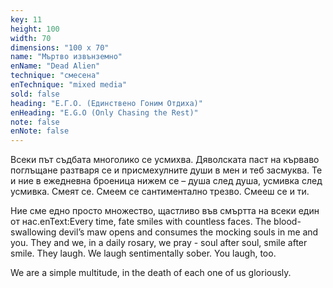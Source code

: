 ```yaml
---
key: 11
height: 100
width: 70
dimensions: "100 x 70"
name: "Мъртво извънземно"
enName: "Dead Alien"
technique: "смесена"
enTechnique: "mixed media"
sold: false
heading: "Е.Г.О. (Единствено Гоним Отдиха)"
enHeading: "E.G.O (Only Chasing the Rest)"
note: false
enNote: false
---
```

Всеки път съдбата многолико се усмихва. Дяволската паст на кърваво поглъщане разтваря се и присмехулните души в мен и теб засмуква. Те и ние в ежедневна броеница нижем се – душа след  душа, усмивка след усмивка. Смеят се. Смеем се сантиментално трезво. Смееш се и ти. 

Ние сме едно просто множество, щастливо във смъртта на всеки един от нас.enText:Every time, fate smiles with countless faces. The blood-swallowing devil’s maw opens and consumes the mocking souls in me and you. They and we, in a daily rosary, we pray - soul after soul, smile after smile. They laugh. We laugh sentimentally sober. You laugh, too.

We are a simple multitude, in the death of each one of us gloriously.